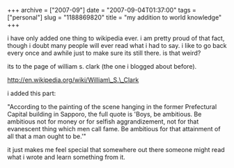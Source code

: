+++
archive = ["2007-09"]
date = "2007-09-04T01:37:00"
tags = ["personal"]
slug = "1188869820"
title = "my addition to world knowledge"
+++

i have only added one thing to wikipedia ever. i am pretty proud of that
fact, though i doubt many people will ever read what i had to say. i like
to go back every once and awhile just to make sure its still there. is
that weird?

its to the page of william s. clark (the one i blogged about before).

http://en.wikipedia.org/wiki/William\_S.\_Clark

i added this part:

"According to the painting of the scene hanging in the former Prefectural
Capital building in Sapporo, the full quote is 'Boys, be ambitious. Be
ambitious not for money or for selfish aggrandizement, not for that
evanescent thing which men call fame. Be ambitious for that attainment of
all that a man ought to be.'"

it just makes me feel special that somewhere out there someone might read
what i wrote and learn something from it.

